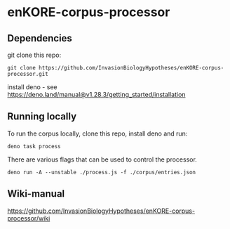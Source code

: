 # enKORE-corpus-processor

## Dependencies

git clone this repo:

`git clone https://github.com/InvasionBiologyHypotheses/enKORE-corpus-processor.git`

install deno - see https://deno.land/manual@v1.28.3/getting_started/installation

## Running locally

To run the corpus locally, clone this repo, install deno and run:

`deno task process`

There are various flags that can be used to control the processor.

`deno run -A --unstable ./process.js -f ./corpus/entries.json`

## Wiki-manual
https://github.com/InvasionBiologyHypotheses/enKORE-corpus-processor/wiki
